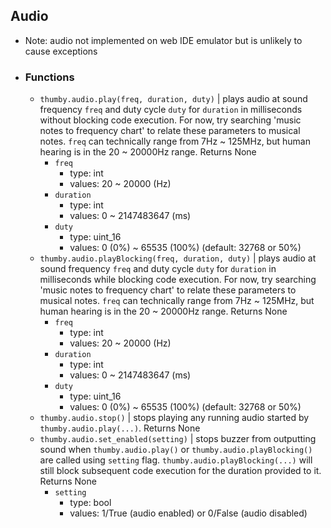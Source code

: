 ## Audio
* Note: audio not implemented on web IDE emulator but is unlikely to cause exceptions
* ### Functions
    * `thumby.audio.play(freq, duration, duty)` | plays audio at sound frequency `freq` and duty cycle `duty` for `duration` in milliseconds without blocking code execution. For now, try searching 'music notes to frequency chart' to relate these parameters to musical notes. `freq` can technically range from 7Hz ~ 125MHz, but human hearing is in the 20 ~ 20000Hz range. Returns None
        * `freq`
            * type: int
            * values: 20 ~ 20000 (Hz)
        * `duration`
            * type: int
            * values: 0 ~ 2147483647 (ms)
        * `duty`
            * type: uint_16
            * values: 0 (0%) ~ 65535 (100%) (default: 32768 or 50%)
    * `thumby.audio.playBlocking(freq, duration, duty)` | plays audio at sound frequency `freq` and duty cycle `duty` for `duration` in milliseconds while blocking code execution. For now, try searching 'music notes to frequency chart' to relate these parameters to musical notes. `freq` can technically range from 7Hz ~ 125MHz, but human hearing is in the 20 ~ 20000Hz range. Returns None
        * `freq`
            * type: int
            * values: 20 ~ 20000 (Hz)
        * `duration`
            * type: int
            * values: 0 ~ 2147483647 (ms)
        * `duty`
            * type: uint_16
            * values: 0 (0%) ~ 65535 (100%) (default: 32768 or 50%)
    * `thumby.audio.stop()` | stops playing any running audio started by `thumby.audio.play(...)`. Returns None
    * `thumby.audio.set_enabled(setting)` | stops buzzer from outputting sound when `thumby.audio.play()` or `thumby.audio.playBlocking()` are called using `setting` flag. `thumby.audio.playBlocking(...)` will still block subsequent code execution for the duration provided to it. Returns None
        * `setting`
            * type: bool
            * values: 1/True (audio enabled) or 0/False (audio disabled)
